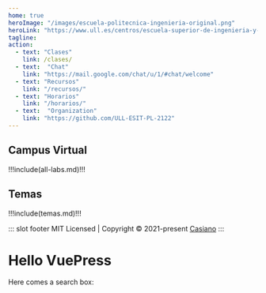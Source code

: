 ```yaml
---
home: true
heroImage: "/images/escuela-politecnica-ingenieria-original.png"
heroLink: "https://www.ull.es/centros/escuela-superior-de-ingenieria-y-tecnologia/"
tagline: 
action:  
  - text: "Clases"
    link: /clases/
  - text:  "Chat"
    link: "https://mail.google.com/chat/u/1/#chat/welcome"
  - text: "Recursos"
    link: "/recursos/"
  - text: "Horarios"
    link: "/horarios/"
  - text:  "Organization"
    link: "https://github.com/ULL-ESIT-PL-2122"
---
```


<div class="features">
  <div class="feature">
<h2>Campus Virtual</h2>
<campus-virtual></campus-virtual>
<!--<github-card username="crguezl"></github-card>-->
</div>

  <div class="feature">
      <!--<img src="https://ecomputernotes.com/images/Translation-of-a-statement.jpg"/>-->
  !!!include(all-labs.md)!!!
    <!--<github-card username="casiano"></github-card>-->
  </div>
  <div class="feature"> 
  <h2>Temas</h2>
!!!include(temas.md)!!!
<!-- <github-card username="ilopezpl"></github-card>-->
  </div>
</div>

::: slot footer
MIT Licensed | Copyright © 2021-present [Casiano](https://github.com/crguezl)
:::


# Hello VuePress

Here comes a search box:

<SearchBox />